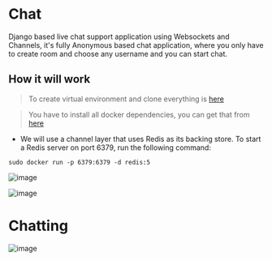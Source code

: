 # Chat
Django based live chat support application using Websockets and Channels, it's fully Anonymous based chat application, where you only have to create room and choose any username and you can start chat.


## How it will work
> To create virtual environment and clone everything is [here](https://github.com/officialtech/Django-Starters#readme)

> You have to install all docker dependencies, you can get that from [here](https://docs.docker.com/engine/install/)

* We will use a channel layer that uses Redis as its backing store. To start a Redis server on port 6379, run the following command:

` sudo docker run -p 6379:6379 -d redis:5 `

![image](https://user-images.githubusercontent.com/46815338/134632470-281fe8d3-715c-4f06-b8e5-b3d66957dcdf.png)

![image](https://user-images.githubusercontent.com/46815338/134632654-9c24bc7d-4812-4b3e-b176-2d116cf426f6.png)


# Chatting
![image](https://user-images.githubusercontent.com/46815338/134655142-4b563419-d2af-498f-899c-1d90bb2c5c7b.png)
